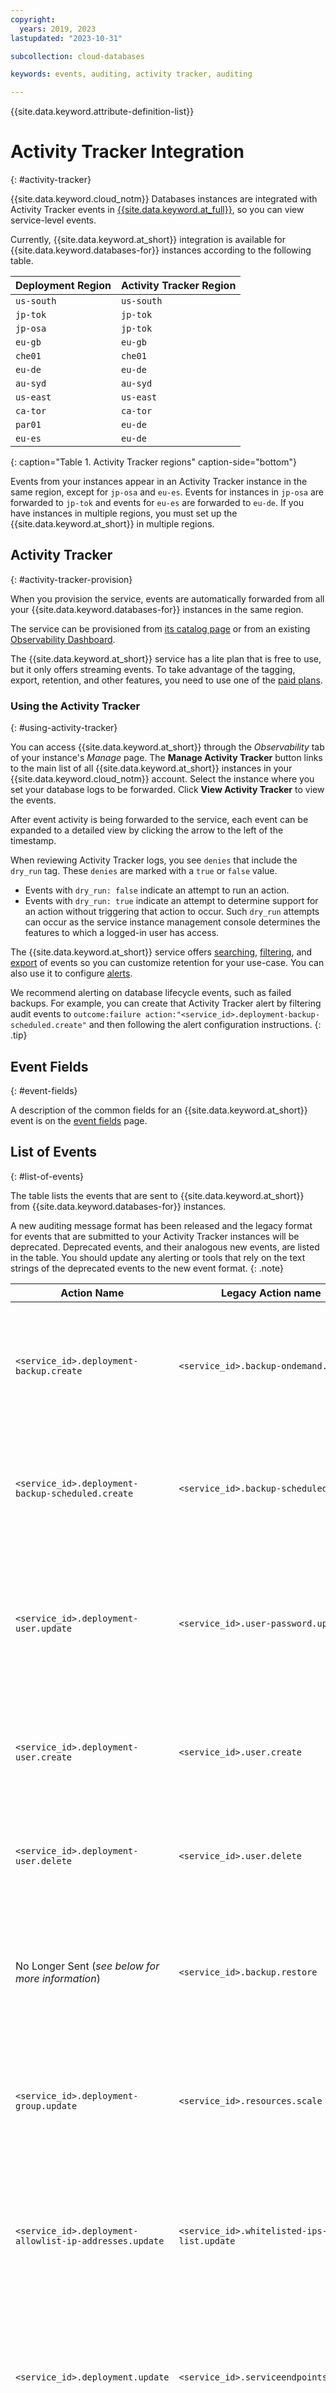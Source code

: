 ```yaml
---
copyright:
  years: 2019, 2023
lastupdated: "2023-10-31"

subcollection: cloud-databases

keywords: events, auditing, activity tracker, auditing

---
```


{{site.data.keyword.attribute-definition-list}}

# Activity Tracker Integration
{: #activity-tracker}

{{site.data.keyword.cloud_notm}} Databases instances are integrated with Activity Tracker events in [{{site.data.keyword.at_full}}](/docs/activity-tracker?topic=activity-tracker-getting-started), so you can view service-level events.

Currently, {{site.data.keyword.at_short}} integration is available for {{site.data.keyword.databases-for}} instances according to the following table. 

| Deployment Region | Activity Tracker Region |
| ----------|----------- |
| `us-south` | `us-south` |
| `jp-tok` | `jp-tok` |
| `jp-osa` | `jp-tok` |
| `eu-gb` | `eu-gb` |
| `che01` | `che01` |
| `eu-de` | `eu-de` |
| `au-syd` | `au-syd` |
| `us-east` | `us-east` |
| `ca-tor` | `ca-tor` |
| `par01` | `eu-de` |
| `eu-es` | `eu-de` |
{: caption="Table 1. Activity Tracker regions" caption-side="bottom"}

Events from your instances appear in an Activity Tracker instance in the same region, except for `jp-osa` and `eu-es`. Events for instances in `jp-osa` are forwarded to `jp-tok` and events for `eu-es` are forwarded to `eu-de`. If you have instances in multiple regions, you must set up the {{site.data.keyword.at_short}} in multiple regions. 

## Activity Tracker
{: #activity-tracker-provision}

When you provision the service, events are automatically forwarded from all your {{site.data.keyword.databases-for}} instances in the same region.

The service can be provisioned from [its catalog page](/catalog/ibm-cloud-activity-tracker) or from an existing [Observability Dashboard](https://cloud.ibm.com/observe/activitytracker).

The {{site.data.keyword.at_short}} service has a lite plan that is free to use, but it only offers streaming events. To take advantage of the tagging, export, retention, and other features, you need to use one of the [paid plans](/docs/activity-tracker?topic=activity-tracker-service_plan).

### Using the Activity Tracker
{: #using-activity-tracker}

You can access {{site.data.keyword.at_short}} through the _Observability_ tab of your instance's _Manage_ page. The **Manage Activity Tracker** button links to the main list of all {{site.data.keyword.at_short}} instances in your {{site.data.keyword.cloud_notm}} account. Select the instance where you set your database logs to be forwarded. Click **View Activity Tracker** to view the events.

After event activity is being forwarded to the service, each event can be expanded to a detailed view by clicking the arrow to the left of the timestamp.

When reviewing Activity Tracker logs, you see `denies` that include the `dry_run` tag. These `denies` are marked with a `true` or `false` value. 
- Events with `dry_run: false` indicate an attempt to run an action. 
- Events with `dry_run: true` indicate an attempt to determine support for an action without triggering that action to occur. Such `dry_run` attempts can occur as the service instance management console determines the features to which a logged-in user has access.

The {{site.data.keyword.at_short}} service offers [searching](/docs/activity-tracker?topic=activity-tracker-view_events#view_events_step2), [filtering](/docs/activity-tracker?topic=activity-tracker-view_events#view_events_step3), and [export](/docs/activity-tracker?topic=activity-tracker-export) of events so you can customize retention for your use-case. You can also use it to configure [alerts](/docs/activity-tracker?topic=activity-tracker-alerts).

We recommend alerting on database lifecycle events, such as failed backups. For example, you can create that Activity Tracker alert by filtering audit events to `outcome:failure action:"<service_id>.deployment-backup-scheduled.create"` and then following the alert configuration instructions. 
{: .tip}

## Event Fields
{: #event-fields}

A description of the common fields for an {{site.data.keyword.at_short}} event is on the [event fields](/docs/activity-tracker?topic=activity-tracker-event) page.

## List of Events
{: #list-of-events}

The table lists the events that are sent to {{site.data.keyword.at_short}} from {{site.data.keyword.databases-for}} instances.

A new auditing message format has been released and the legacy format for events that are submitted to your Activity Tracker instances will be deprecated. Deprecated events, and their analogous new events, are listed in the table. You should update any alerting or tools that rely on the text strings of the deprecated events to the new event format.
{: .note}

| Action Name | Legacy Action name | Description |
| ------- | ------- | ------- |
| `<service_id>.deployment-backup.create`|`<service_id>.backup-ondemand.create` | An on-demand backup of your instance was created. If the backup failed, a "-failure" flag is included in the message. |
|`<service_id>.deployment-backup-scheduled.create`| `<service_id>.backup-scheduled.create`| A scheduled backup of your instance was created. If the backup failed, a "-failure" flag is included in the message. |
|`<service_id>.deployment-user.update`|`<service_id>.user-password.update`| A user's password was updated. A "-failure" flag is included in the message if the attempt to update a user's password failed. |
|`<service_id>.deployment-user.create`|`<service_id>.user.create` | A user was created. A "-failure" flag is included in the message if the attempt to create a user failed. |
|`<service_id>.deployment-user.delete`|`<service_id>.user.delete` | A user was deleted. A "-failure" flag is included in the message if the attempt to delete a user failed. |
|No Longer Sent (_see below for more information_) | `<service_id>.backup.restore`|A restore from backup was created. If the attempted restore failed, a "-failure" flag is included in the message. |
|`<service_id>.deployment-group.update`|`<service_id>.resources.scale` | A scaling operation was performed. If the scaling operation failed, a "-failure" flag is included in the message. |
|`<service_id>.deployment-allowlist-ip-addresses.update` | `<service_id>.whitelisted-ips-list.update`|The allowlist was modified. A "-failure" flag is included in the message if the attempt to modify the allowlist failed. |
|`<service_id>.deployment.update`|`<service_id>.serviceendpoints.update` | A change was made to the service endpoints configuration. If the operation failed, a "-failure" flag is included in the message. |
|`<service_id>.deployment-group-autoscaling.update` | `<service_id>.autoscaling.update` | An autoscaling configuration change or an autoscaling operation was performed. If an autoscaling operation was performed the message includes `autoscale resources for instance <deployment-id>`. If the autoscaling operation or the configuration change failed, a "-failure" flag is included in the message. |
|`<service_id>.deployment-volumes.update`|`<service_id>.volumes.update` | An activity was performed on the encryption key that is used by the database, such as rotation or shredding. Details of the action are in the event. |
{: caption="Table 2. List of Events and Event Descriptions" caption-side="bottom"}

The `service_id` field indicates the type of {{site.data.keyword.databases-for}} instance. For example, `databases-for-postgresql` or `messages-for-rabbitmq`.

The `<service_id>.backup.restore` auditing message is no longer sent because this action is already covered by the `<service_name>.instance.create` {{site.data.keyword.cloud_notm}} global event. For more resource-related global events, you can review the [{{site.data.keyword.at_full}} documentation](/docs/activity-tracker?topic=activity-tracker-at_events_rc#rc_ui). {{site.data.keyword.cloud_notm}} global events include generation of events such as provisioning, deprovisioning, service plan changes, and tagging of resources. To view these events, you must [provision an instance](/docs/services/activity-tracker?topic=activity-tracker-provision#provision) of the {{site.data.keyword.at_full}} service in the Frankfurt (`eu-de`) region.
